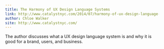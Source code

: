 ```yaml
---
title: The Harmony of UX Design Language Systems
link: http://www.catalystnyc.com/2014/07/harmony-of-ux-design-language-systems/
author: Chloe Walker
site: http://www.catalystnyc.com/
---
```


The author discusses what a UX design language system is and why it is good for a brand, users, and business.
